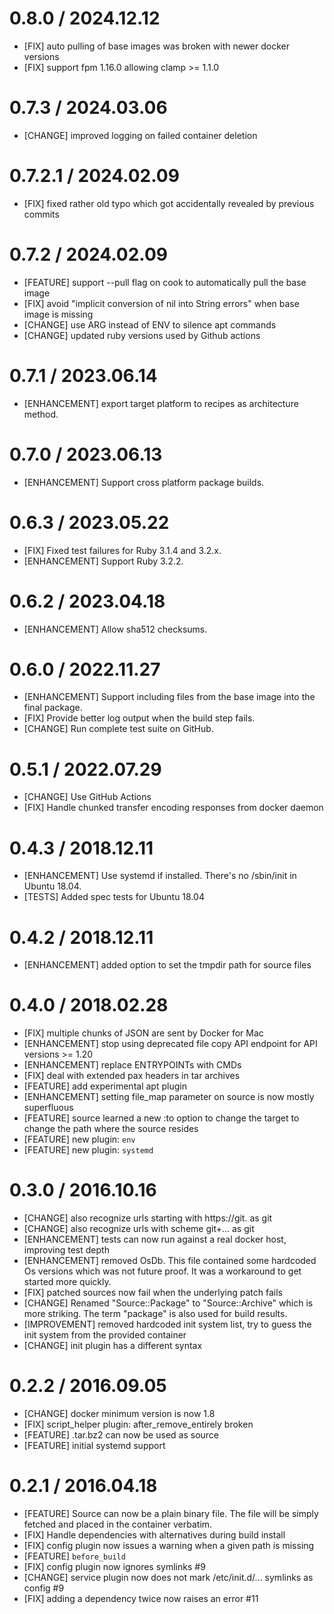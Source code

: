 # 0.8.0 / 2024.12.12
* [FIX] auto pulling of base images was broken with newer docker versions
* [FIX] support fpm 1.16.0 allowing clamp >= 1.1.0

# 0.7.3 / 2024.03.06
* [CHANGE] improved logging on failed container deletion

# 0.7.2.1 / 2024.02.09
* [FIX] fixed rather old typo which got accidentally revealed by previous commits

# 0.7.2 / 2024.02.09
* [FEATURE] support --pull flag on cook to automatically pull the base image
* [FIX] avoid "implicit conversion of nil into String errors" when base image is missing
* [CHANGE] use ARG instead of ENV to silence apt commands
* [CHANGE] updated ruby versions used by Github actions

# 0.7.1 / 2023.06.14
* [ENHANCEMENT] export target platform to recipes as architecture method.

# 0.7.0 / 2023.06.13
* [ENHANCEMENT] Support cross platform package builds.

# 0.6.3 / 2023.05.22
* [FIX] Fixed test failures for Ruby 3.1.4 and 3.2.x.
* [ENHANCEMENT] Support Ruby 3.2.2.

# 0.6.2 / 2023.04.18
* [ENHANCEMENT] Allow sha512 checksums.

# 0.6.0 / 2022.11.27
* [ENHANCEMENT] Support including files from the base image into the
  final package.
* [FIX] Provide better log output when the build step fails.
* [CHANGE] Run complete test suite on GitHub.

# 0.5.1 / 2022.07.29
* [CHANGE] Use GitHub Actions
* [FIX] Handle chunked transfer encoding responses from docker daemon

# 0.4.3 / 2018.12.11
* [ENHANCEMENT] Use systemd if installed. There's no /sbin/init in Ubuntu 18.04.
* [TESTS] Added spec tests for Ubuntu 18.04

# 0.4.2 / 2018.12.11
* [ENHANCEMENT] added option to set the tmpdir path for source files

# 0.4.0 / 2018.02.28
* [FIX] multiple chunks of JSON are sent by Docker for Mac
* [ENHANCEMENT] stop using deprecated file copy API endpoint for API versions >= 1.20
* [ENHANCEMENT] replace ENTRYPOINTs with CMDs
* [FIX] deal with extended pax headers in tar archives
* [FEATURE] add experimental apt plugin
* [ENHANCEMENT] setting file_map parameter on source is now mostly superfluous
* [FEATURE] source learned a new :to option to change the target to change the path where the source resides
* [FEATURE] new plugin: `env`
* [FEATURE] new plugin: `systemd`

# 0.3.0 / 2016.10.16

* [CHANGE] also recognize urls starting with https://git. as git
* [CHANGE] also recognize urls with scheme git+... as git
* [ENHANCEMENT] tests can now run against a real docker host, improving test depth
* [ENHANCEMENT] removed OsDb. This file contained some hardcoded Os versions which was not future proof. It was a workaround to get started more quickly.
* [FIX] patched sources now fail when the underlying patch fails
* [CHANGE] Renamed "Source::Package" to "Source::Archive" which is more striking. The term "package" is also used for build results.
* [IMPROVEMENT] removed hardcoded init system list, try to guess the init system from the provided container
* [CHANGE] init plugin has a different syntax

# 0.2.2 / 2016.09.05

* [CHANGE] docker minimum version is now 1.8
* [FIX] script_helper plugin: after_remove_entirely broken
* [FEATURE] .tar.bz2 can now be used as source
* [FEATURE] initial systemd support

# 0.2.1 / 2016.04.18

* [FEATURE] Source can now be a plain binary file. The file will be simply fetched and placed in the container verbatim.
* [FIX] Handle dependencies with alternatives during build install
* [FIX] config plugin now issues a warning when a given path is missing
* [FEATURE] `before_build`
* [FIX] config plugin now ignores symlinks #9
* [CHANGE] service plugin now does not mark /etc/init.d/... symlinks as config #9
* [FIX] adding a dependency twice now raises an error #11
